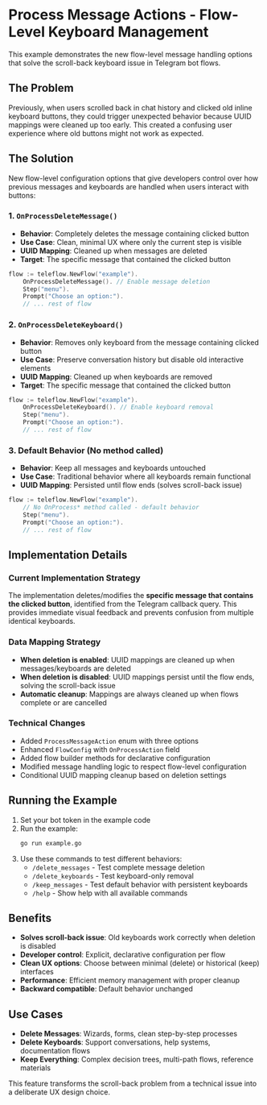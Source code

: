 # Process Message Actions - Flow-Level Keyboard Management

This example demonstrates the new flow-level message handling options that solve the scroll-back keyboard issue in Telegram bot flows.

## The Problem

Previously, when users scrolled back in chat history and clicked old inline keyboard buttons, they could trigger unexpected behavior because UUID mappings were cleaned up too early. This created a confusing user experience where old buttons might not work as expected.

## The Solution

New flow-level configuration options that give developers control over how previous messages and keyboards are handled when users interact with buttons:

### 1. `OnProcessDeleteMessage()`
- **Behavior**: Completely deletes the message containing clicked button
- **Use Case**: Clean, minimal UX where only the current step is visible
- **UUID Mapping**: Cleaned up when messages are deleted
- **Target**: The specific message that contained the clicked button

```go
flow := teleflow.NewFlow("example").
    OnProcessDeleteMessage(). // Enable message deletion
    Step("menu").
    Prompt("Choose an option:").
    // ... rest of flow
```

### 2. `OnProcessDeleteKeyboard()`
- **Behavior**: Removes only keyboard from the message containing clicked button
- **Use Case**: Preserve conversation history but disable old interactive elements
- **UUID Mapping**: Cleaned up when keyboards are removed
- **Target**: The specific message that contained the clicked button

```go
flow := teleflow.NewFlow("example").
    OnProcessDeleteKeyboard(). // Enable keyboard removal
    Step("menu").
    Prompt("Choose an option:").
    // ... rest of flow
```

### 3. Default Behavior (No method called)
- **Behavior**: Keep all messages and keyboards untouched
- **Use Case**: Traditional behavior where all keyboards remain functional
- **UUID Mapping**: Persisted until flow ends (solves scroll-back issue)

```go
flow := teleflow.NewFlow("example").
    // No OnProcess* method called - default behavior
    Step("menu").
    Prompt("Choose an option:").
    // ... rest of flow
```

## Implementation Details

### Current Implementation Strategy
The implementation deletes/modifies the **specific message that contains the clicked button**, identified from the Telegram callback query. This provides immediate visual feedback and prevents confusion from multiple identical keyboards.

### Data Mapping Strategy
- **When deletion is enabled**: UUID mappings are cleaned up when messages/keyboards are deleted
- **When deletion is disabled**: UUID mappings persist until the flow ends, solving the scroll-back issue
- **Automatic cleanup**: Mappings are always cleaned up when flows complete or are cancelled

### Technical Changes
- Added `ProcessMessageAction` enum with three options
- Enhanced `FlowConfig` with `OnProcessAction` field
- Added flow builder methods for declarative configuration
- Modified message handling logic to respect flow-level configuration
- Conditional UUID mapping cleanup based on deletion settings

## Running the Example

1. Set your bot token in the example code
2. Run the example:
   ```bash
   go run example.go
   ```
3. Use these commands to test different behaviors:
   - `/delete_messages` - Test complete message deletion
   - `/delete_keyboards` - Test keyboard-only removal
   - `/keep_messages` - Test default behavior with persistent keyboards
   - `/help` - Show help with all available commands

## Benefits

- **Solves scroll-back issue**: Old keyboards work correctly when deletion is disabled
- **Developer control**: Explicit, declarative configuration per flow
- **Clean UX options**: Choose between minimal (delete) or historical (keep) interfaces
- **Performance**: Efficient memory management with proper cleanup
- **Backward compatible**: Default behavior unchanged

## Use Cases

- **Delete Messages**: Wizards, forms, clean step-by-step processes
- **Delete Keyboards**: Support conversations, help systems, documentation flows  
- **Keep Everything**: Complex decision trees, multi-path flows, reference materials

This feature transforms the scroll-back problem from a technical issue into a deliberate UX design choice.